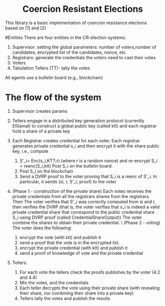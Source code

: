 <h1 align="center">Coercion Resistant Elections</h1>

This library is a basic implementation of coercion resistance elections based on [1] and [2]

#Entities
There are four entities in the CR-election systems:
1. Supervisor: setting the global parameters: number of voters,number of candidates, encrypted list of the candidates, nonce, etc. 
2. Registrars: generate the credentials the voters need to cast their votes
3. Voters
4. Tabulation Tellers (TT)- tally the votes

All agents use a bulletin board (e.g., blockchain)

# The flow of the system
1. Supervisor creates params
2. Tellers engage in a distributed key generation protocol (currently ElGamal) to construct a global public key (called ktt) and each registrar hold a share of a private key
3. Each Registrar creates credential for each voter. Each registrar generates private credential s_i and then encrypt it with the share public key, i.e., compute 
    1. S'_i= Enc(s_i,KTT;r) (where r is a random nonce) and re-encrypt S_i = reenc(S_i,ktt) Post S_i on the bulletin board. 
    2. Post S_i on the blockchain
      3. Send a DVRP proof to the voter proving that S_i is a reenc of S'_i. In particular, it sends (si, r, S'_i, proof) to the voter
4. (Phase 1 - construction of the private share) Each votes receives the private credentials from all the registrars shares from the registrars. Then
   The voter verifies that S'_i was  correctly computed from si and r, then verifies the DVRP (that is, the voter verifies that s_i is indeed a valid private credential share that correspond to the public credential share S_i using DVRP proof (called CredentialShareOutput))
       The voter combine the shares to obtain their private credential. \\
   (Phase 2 - voting) The voter does the following:
   1. encrypt the vote (with ktt) and publish it
   2. send a proof that the vote is in the encrypted list.
   3. encrypt the private credential (with ktt) and publish it   
     4. send a proof of knowledge of vote and the private credential
   
5. Tellers:
      1. For each vote the tellers check the proofs publishes by the voter (4.2 and 4.4)
     2. Mix the votes, and the credentials
     3. Each teller decrypts the vote using their private share (with revealing their share, nor combining their share into a private key)
     3. Tellers tally the votes and publish the results
